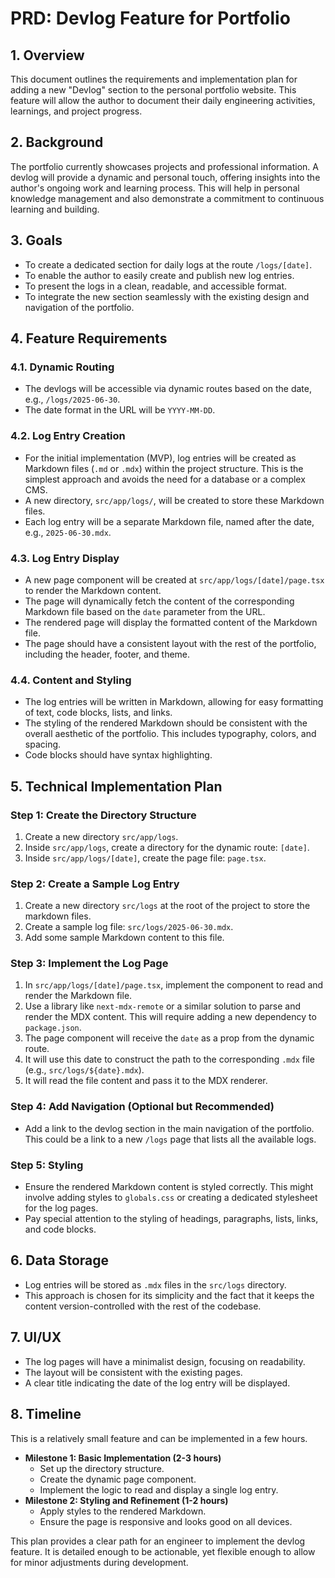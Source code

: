 # PRD: Devlog Feature for Portfolio

## 1. Overview

This document outlines the requirements and implementation plan for adding a new "Devlog" section to the personal portfolio website. This feature will allow the author to document their daily engineering activities, learnings, and project progress.

## 2. Background

The portfolio currently showcases projects and professional information. A devlog will provide a dynamic and personal touch, offering insights into the author's ongoing work and learning process. This will help in personal knowledge management and also demonstrate a commitment to continuous learning and building.

## 3. Goals

- To create a dedicated section for daily logs at the route `/logs/[date]`.
- To enable the author to easily create and publish new log entries.
- To present the logs in a clean, readable, and accessible format.
- To integrate the new section seamlessly with the existing design and navigation of the portfolio.

## 4. Feature Requirements

### 4.1. Dynamic Routing

- The devlogs will be accessible via dynamic routes based on the date, e.g., `/logs/2025-06-30`.
- The date format in the URL will be `YYYY-MM-DD`.

### 4.2. Log Entry Creation

- For the initial implementation (MVP), log entries will be created as Markdown files (`.md` or `.mdx`) within the project structure. This is the simplest approach and avoids the need for a database or a complex CMS.
- A new directory, `src/app/logs/`, will be created to store these Markdown files.
- Each log entry will be a separate Markdown file, named after the date, e.g., `2025-06-30.mdx`.

### 4.3. Log Entry Display

- A new page component will be created at `src/app/logs/[date]/page.tsx` to render the Markdown content.
- The page will dynamically fetch the content of the corresponding Markdown file based on the `date` parameter from the URL.
- The rendered page will display the formatted content of the Markdown file.
- The page should have a consistent layout with the rest of the portfolio, including the header, footer, and theme.

### 4.4. Content and Styling

- The log entries will be written in Markdown, allowing for easy formatting of text, code blocks, lists, and links.
- The styling of the rendered Markdown should be consistent with the overall aesthetic of the portfolio. This includes typography, colors, and spacing.
- Code blocks should have syntax highlighting.

## 5. Technical Implementation Plan

### Step 1: Create the Directory Structure

1.  Create a new directory `src/app/logs`.
2.  Inside `src/app/logs`, create a directory for the dynamic route: `[date]`.
3.  Inside `src/app/logs/[date]`, create the page file: `page.tsx`.

### Step 2: Create a Sample Log Entry

1.  Create a new directory `src/logs` at the root of the project to store the markdown files.
2.  Create a sample log file: `src/logs/2025-06-30.mdx`.
3.  Add some sample Markdown content to this file.

### Step 3: Implement the Log Page

1.  In `src/app/logs/[date]/page.tsx`, implement the component to read and render the Markdown file.
2.  Use a library like `next-mdx-remote` or a similar solution to parse and render the MDX content. This will require adding a new dependency to `package.json`.
3.  The page component will receive the `date` as a prop from the dynamic route.
4.  It will use this date to construct the path to the corresponding `.mdx` file (e.g., `src/logs/${date}.mdx`).
5.  It will read the file content and pass it to the MDX renderer.

### Step 4: Add Navigation (Optional but Recommended)

- Add a link to the devlog section in the main navigation of the portfolio. This could be a link to a new `/logs` page that lists all the available logs.

### Step 5: Styling

- Ensure the rendered Markdown content is styled correctly. This might involve adding styles to `globals.css` or creating a dedicated stylesheet for the log pages.
- Pay special attention to the styling of headings, paragraphs, lists, links, and code blocks.

## 6. Data Storage

- Log entries will be stored as `.mdx` files in the `src/logs` directory.
- This approach is chosen for its simplicity and the fact that it keeps the content version-controlled with the rest of the codebase.

## 7. UI/UX

- The log pages will have a minimalist design, focusing on readability.
- The layout will be consistent with the existing pages.
- A clear title indicating the date of the log entry will be displayed.

## 8. Timeline

This is a relatively small feature and can be implemented in a few hours.

- **Milestone 1: Basic Implementation (2-3 hours)**
  - Set up the directory structure.
  - Create the dynamic page component.
  - Implement the logic to read and display a single log entry.
- **Milestone 2: Styling and Refinement (1-2 hours)**
  - Apply styles to the rendered Markdown.
  * Ensure the page is responsive and looks good on all devices.

This plan provides a clear path for an engineer to implement the devlog feature. It is detailed enough to be actionable, yet flexible enough to allow for minor adjustments during development.

